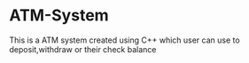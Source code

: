# ATM-System
This is a ATM system created using C++ which user can use to deposit,withdraw or their check balance 
